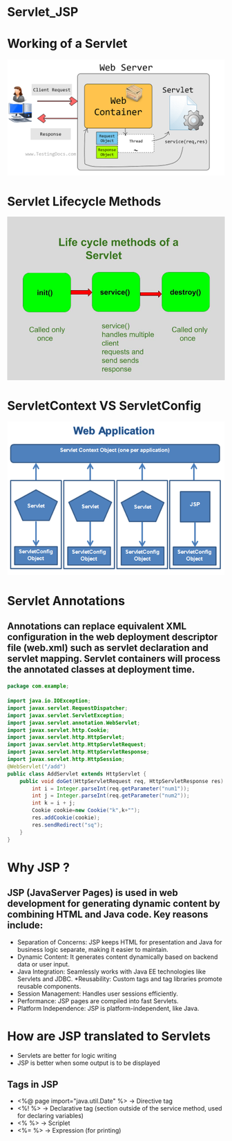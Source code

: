 # Servlet_JSP
# Working of a Servlet
![](assets/image.png)

# Servlet Lifecycle Methods
![](assets/lifecycle.png)

# ServletContext VS ServletConfig
![](assets/diff.png)

# Servlet Annotations
## Annotations can replace equivalent XML configuration in the web deployment descriptor file (web.xml) such as servlet declaration and servlet mapping. Servlet containers will process the annotated classes at deployment time.

```java
package com.example;

import java.io.IOException;
import javax.servlet.RequestDispatcher;
import javax.servlet.ServletException;
import javax.servlet.annotation.WebServlet;
import javax.servlet.http.Cookie;
import javax.servlet.http.HttpServlet;
import javax.servlet.http.HttpServletRequest;
import javax.servlet.http.HttpServletResponse;
import javax.servlet.http.HttpSession;
@WebServlet("/add")
public class AddServlet extends HttpServlet {
    public void doGet(HttpServletRequest req, HttpServletResponse res) throws IOException, ServletException {
        int i = Integer.parseInt(req.getParameter("num1"));
        int j = Integer.parseInt(req.getParameter("num2"));
        int k = i + j;
        Cookie cookie=new Cookie("k",k+"");
        res.addCookie(cookie);
        res.sendRedirect("sq");
    }
}
```

# Why JSP ?
## JSP (JavaServer Pages) is used in web development for generating dynamic content by combining HTML and Java code. Key reasons include:

* Separation of Concerns: JSP keeps HTML for presentation and Java for business logic separate, making it easier to maintain.
* Dynamic Content: It generates content dynamically based on backend data or user input.
* Java Integration: Seamlessly works with Java EE technologies like Servlets and JDBC.
*Reusability: Custom tags and tag libraries promote reusable components.
* Session Management: Handles user sessions efficiently.
* Performance: JSP pages are compiled into fast Servlets.
* Platform Independence: JSP is platform-independent, like Java.

# How are JSP translated to Servlets
* Servlets are better for logic writing
* JSP is better when some output is to be displayed
## Tags in JSP
* <%@ page import="java.util.Date" %>  -> Directive tag
* <%! %> -> Declarative tag (section outside of the service method, used for declaring variables)
* <% %> -> Scriplet 
* <%= %> -> Expression (for printing)

